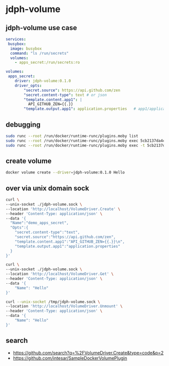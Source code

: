 # jdph-volume

## jdph-volume use case

```yaml
services:
 busybox:
  image: busybox
  command: "ls /run/secrets"
  volumes:
    - apps_secret:/run/secrets:ro

volumes:
 apps_secret:
    driver: jdph-volume:0.1.0
    driver_opts:
        "secret.source": https://api.github.com/zen
        "secret.content-type": text # or json
        "template.content.app1": |
          API_GITHUB_ZEN={{.}}
        "template.output.app1": application.properties   # app1/application.properties
```

## debugging

```bash
sudo runc --root /run/docker/runtime-runc/plugins.moby list
sudo runc --root /run/docker/runtime-runc/plugins.moby exec 5cb2137da4ccafe1ad618e9c681c22592368a0df74b5267c56ec9651c7d52100 cat /var/log/plugin.log
sudo runc --root /run/docker/runtime-runc/plugins.moby exec -t 5cb2137da4ccafe1ad618e9c681c22592368a0df74b5267c56ec9651c7d52100 sh

```

## create volume

```bash
docker volume create --driver=jdph-volume:0.1.0 Hello
```

## over via unix domain sock

```bash
curl \
--unix-socket ./jdph-volume.sock \
--location 'http://localhost/VolumeDriver.Create' \
--header 'Content-Type: application/json' \
--data '{
  "Name":"demo_apps_secret",
  "Opts":{
    "secret.content-type":"text",
    "secret.source":"https://api.github.com/zen",
    "template.content.app1":"API_GITHUB_ZEN={{.}}\n",
    "template.output.app1":"application.properties"
  }
}'

curl \
--unix-socket ./jdph-volume.sock \
--location 'http://localhost/VolumeDriver.Get' \
--header 'Content-Type: application/json' \
--data '{
    "Name": "Hello"
}'

curl --unix-socket /tmp/jdph-volume.sock \
--location 'http://localhost/VolumeDriver.Unmount' \
--header 'Content-Type: application/json' \
--data '{
    "Name": "Hello"
}'
```

## search

- https://github.com/search?q=%2FVolumeDriver.Create&type=code&p=2
- https://github.com/intesar/SampleDockerVolumePlugin